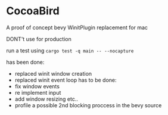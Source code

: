 # CocoaBird
A proof of concept bevy WinitPlugin replacement for mac

DONT't use for production

run a test using `cargo test -q main -- --nocapture`

has been done:
- replaced winit window creation
- replaced winit event loop
has to be done:
- fix window events
- re implement input
- add window resizing etc..
- profile a possible 2nd blocking proccess in the bevy source 